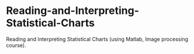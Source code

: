 # Reading-and-Interpreting-Statistical-Charts
Reading and Interpreting Statistical Charts (using Matlab, 
Image processing course).
